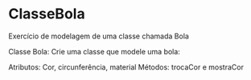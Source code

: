 # ClasseBola
Exercício de modelagem de uma classe chamada Bola

Classe Bola: Crie uma classe que modele uma bola:

Atributos: Cor, circunferência, material
Métodos: trocaCor e mostraCor
